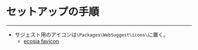 # セットアップの手順
---
- サジェスト用のアイコンは`\Packages\WebSuggest\icons\`に置く。
  - [ecosia favicon](https://www.ecosia.org/favicon.ico)